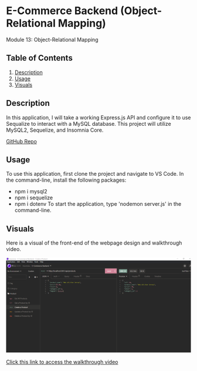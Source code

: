 # E-Commerce Backend (Object-Relational Mapping)

Module 13: Object-Relational Mapping

## Table of Contents
1. [Description](#description)
2. [Usage](#usage)
3. [Visuals](#visuals)

## Description
In this application, I will take a working Express.js API and configure it to use Sequalize to interact with a MySQL database. This project will utilize MySQL2, Sequelize, and Insomnia Core.

[GitHub Repo](https://github.com/alyssa20lopez/e-commerce-backend)

## Usage
To use this application, first clone the project and navigate to VS Code. In the command-line, install the following packages:
- npm i mysql2
- npm i sequelize
- npm i dotenv
To start the application, type 'nodemon server.js' in the command-line.

## Visuals
Here is a visual of the front-end of the webpage design and walkthrough video.

![Alt text](./assets/e-commerce-backend.png)

<!-- Link to Walkthrough Video -->
[Click this link to access the walkthrough video](https://drive.google.com/file/d/1xg0Ix8_DVNyfybOYCC3MYK2yaHqYNyWA/view) 
